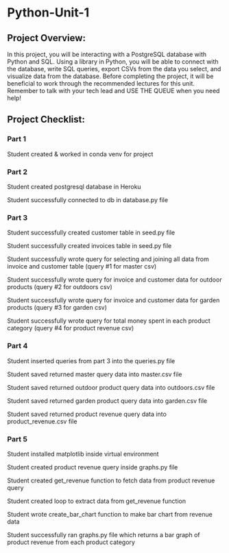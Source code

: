 # Python-Unit-1

## Project Overview:

In this project, you will be interacting with a PostgreSQL database with Python and SQL. Using a library in Python, you will be able to connect with the database, write SQL queries, export CSVs from the data you select, and visualize data from the database. Before completing the project, it will be beneficial to work through the recommended lectures for this unit. Remember to talk with your tech lead and USE THE QUEUE when you need help!

## Project Checklist:

### Part 1
Student created & worked in conda venv for project

### Part 2
Student created postgresql database in Heroku

Student successfully connected to db in database.py file

### Part 3
Student successfully created customer table in seed.py file

Student successfully created invoices table in seed.py file

Student successfully wrote query for selecting and joining all data from invoice and customer table (query #1 for master csv)

Student successfully wrote query for invoice and customer data for outdoor products (query #2 for outdoors csv)

Student successfully wrote query for invoice and customer data for garden products (query #3 for garden csv)

Student successfully wrote query for total money spent in each product category (query #4 for product revenue csv)

### Part 4
Student inserted queries from part 3 into the queries.py file

Student saved returned master query data into master.csv file

Student saved returned outdoor product query data into outdoors.csv file

Student saved returned garden product query data into garden.csv file

Student saved returned product revenue query data into product_revenue.csv file

### Part 5
Student installed matplotlib inside virtual environment

Student created product revenue query inside graphs.py file

Student created get_revenue function to fetch data from product revenue query

Student created loop to extract data from get_revenue function

Student wrote create_bar_chart function to make bar chart from revenue data

Student successfully ran graphs.py file which returns a bar graph of product revenue from each product category
